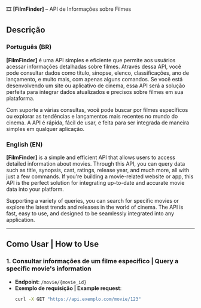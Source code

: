 🎞 **[FilmFinder]** – API de Informações sobre Filmes

## **Descrição**

### **Português (BR)**

**[FilmFinder]** é uma API simples e eficiente que permite aos usuários acessar informações detalhadas sobre filmes. Através dessa API, você pode consultar dados como título, sinopse, elenco, classificações, ano de lançamento, e muito mais, com apenas alguns comandos. Se você está desenvolvendo um site ou aplicativo de cinema, essa API será a solução perfeita para integrar dados atualizados e precisos sobre filmes em sua plataforma.

Com suporte a várias consultas, você pode buscar por filmes específicos ou explorar as tendências e lançamentos mais recentes no mundo do cinema. A API é rápida, fácil de usar, e feita para ser integrada de maneira simples em qualquer aplicação.

### **English (EN)**

**[FilmFinder]** is a simple and efficient API that allows users to access detailed information about movies. Through this API, you can query data such as title, synopsis, cast, ratings, release year, and much more, all with just a few commands. If you're building a movie-related website or app, this API is the perfect solution for integrating up-to-date and accurate movie data into your platform.

Supporting a variety of queries, you can search for specific movies or explore the latest trends and releases in the world of cinema. The API is fast, easy to use, and designed to be seamlessly integrated into any application.

---

## **Como Usar | How to Use**

### **1. Consultar informações de um filme específico | Query a specific movie's information**

- **Endpoint**: `/movie/{movie_id}`
- **Exemplo de requisição | Example request**:
  ```bash
  curl -X GET "https://api.exemplo.com/movie/123"

